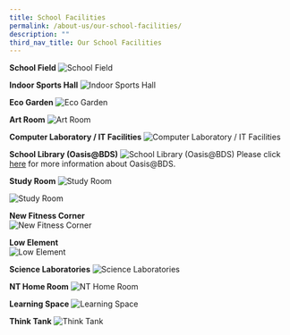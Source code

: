```yaml
---
title: School Facilities
permalink: /about-us/our-school-facilities/
description: ""
third_nav_title: Our School Facilities
---
```

**School Field**
![School Field](/images/School%20Field.jpg)
<br>

**Indoor Sports Hall**
![Indoor Sports Hall](/images/Indoor%20Sports%20Hall%201.jpg)
<br>

**Eco Garden**
![Eco Garden](/images/Eco%20Garden.jpeg)
<br>

**Art Room**
![Art Room](/images/Art%20Room.png)
<br>

**Computer Laboratory / IT Facilities**
![Computer Laboratory / IT Facilities](/images/Computer%20Laboratory%201.jpg)
<br>

**School Library (Oasis@BDS)**
![School Library (Oasis@BDS)](/images/Library%201.jpg)
Please click [here](/about-us/our-school-facilities/oasis-at-bds) for more information about Oasis@BDS.

**Study Room**
![Study Room](/images/Study%20room%202.jpeg)

![Study Room](/images/Study%20room%201.jpeg)

**New Fitness Corner** <br>
![New Fitness Corner](/images/New%20Fitness%20Corner.jpg)

**Low Element** <br>
![Low Element](/images/Low%20Element.jpg)

**Science Laboratories**
![Science Laboratories](/images/science%20lab.png)
<br>

**NT Home Room**
![NT Home Room](/images/NT%20Home%20Room%2001.jpg)

**Learning Space**
![Learning Space](/images/Learning%20Spaces%2001.jpg)

**Think Tank**
![Think Tank](/images/Think%20Tank.jpg)